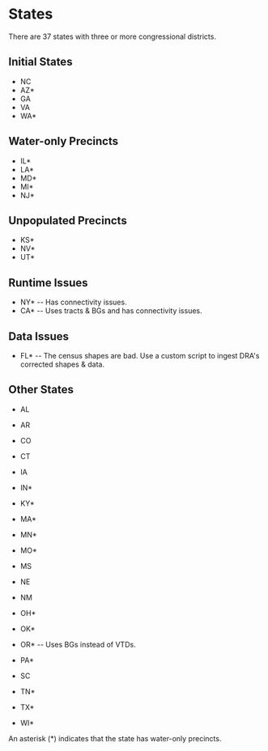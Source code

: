 # States

There are 37 states with three or more congressional districts.

## Initial States

- NC
- AZ*
- GA
- VA
- WA*

## Water-only Precincts

- IL*
- LA*
- MD*
- MI*
- NJ*

## Unpopulated Precincts

- KS*
- NV*
- UT*

## Runtime Issues

- NY* -- Has connectivity issues.
- CA* -- Uses tracts & BGs and has connectivity issues.

## Data Issues

- FL* -- The census shapes are bad. Use a custom script to ingest DRA's corrected shapes & data.

## Other States

- AL
- AR
- CO

- CT
- IA
- IN*
- KY*
- MA*
- MN*
- MO*
- MS
- NE

- NM
- OH*
- OK*
- OR* -- Uses BGs instead of VTDs.
- PA*
- SC
- TN*
- TX*
- WI*

An asterisk (*) indicates that the state has water-only precincts.